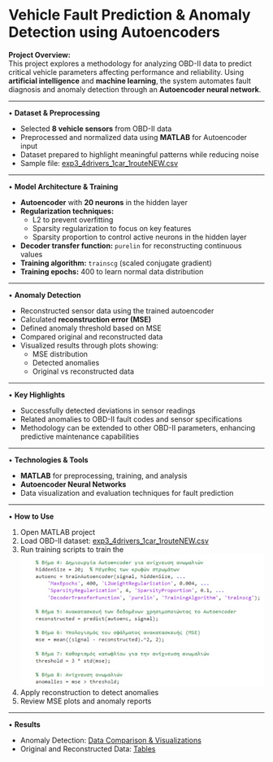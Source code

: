 
# Vehicle Fault Prediction & Anomaly Detection using Autoencoders

**Project Overview:**  
This project explores a methodology for analyzing OBD-II data to predict critical vehicle parameters affecting performance and reliability. Using **artificial intelligence** and **machine learning**, the system automates fault diagnosis and anomaly detection through an **Autoencoder neural network**.

---

• **Dataset & Preprocessing**
- Selected **8 vehicle sensors** from OBD-II data  
- Preprocessed and normalized data using **MATLAB** for Autoencoder input  
- Dataset prepared to highlight meaningful patterns while reducing noise
- Sample file: [exp3_4drivers_1car_1routeNEW.csv](OBD-II-DATA/exp3_4drivers_1car_1routeNEW.csv)

  
---

• **Model Architecture & Training**
- **Autoencoder** with **20 neurons** in the hidden layer  
- **Regularization techniques:**  
  - L2 to prevent overfitting  
  - Sparsity regularization to focus on key features  
  - Sparsity proportion to control active neurons in the hidden layer  
- **Decoder transfer function:** `purelin` for reconstructing continuous values  
- **Training algorithm:** `trainscg` (scaled conjugate gradient)  
- **Training epochs:** 400 to learn normal data distribution  

---

• **Anomaly Detection**
- Reconstructed sensor data using the trained autoencoder  
- Calculated **reconstruction error (MSE)**  
- Defined anomaly threshold based on MSE  
- Compared original and reconstructed data  
- Visualized results through plots showing:  
  - MSE distribution  
  - Detected anomalies  
  - Original vs reconstructed data  

---

• **Key Highlights**
- Successfully detected deviations in sensor readings  
- Related anomalies to OBD-II fault codes and sensor specifications  
- Methodology can be extended to other OBD-II parameters, enhancing predictive maintenance capabilities

---

• **Technologies & Tools**
- **MATLAB** for preprocessing, training, and analysis  
- **Autoencoder Neural Networks**  
- Data visualization and evaluation techniques for fault prediction

---

• **How to Use**
1. Open MATLAB project 
2. Load OBD-II dataset: [exp3_4drivers_1car_1routeNEW.csv](OBD-II-DATA/exp3_4drivers_1car_1routeNEW.csv)
3. Run training scripts to train the <img src="AUTOENCODER/code.jpg" alt="Autoencoder Code" width="600"/>
4. Apply reconstruction to detect anomalies  
5. Review MSE plots and anomaly reports

---

• **Results**
- Anomaly Detection: [Data Comparison & Visualizations](RESULTS/rpm.jpg)
- Original and Reconstructed Data: [Tables](RESULTS/tables.jpg)

  
